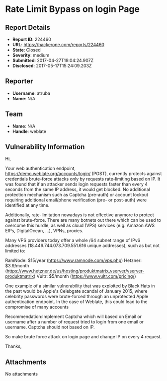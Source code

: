 # Rate Limit Bypass on login Page

## Report Details
- **Report ID**: 224460
- **URL**: https://hackerone.com/reports/224460
- **State**: Closed
- **Severity**: medium
- **Submitted**: 2017-04-27T19:04:24.907Z
- **Disclosed**: 2017-05-17T15:24:09.203Z

## Reporter
- **Username**: atruba
- **Name**: N/A

## Team
- **Name**: N/A
- **Handle**: weblate

## Vulnerability Information
Hi,

Your web authentication endpoint, https://demo.weblate.org/accounts/login/ (POST), currently protects against credentials brute-force attacks only by requests rate-limiting based on IP. It was found that if an attacker sends login requests faster than every 4 seconds from the same IP address, it would get blocked.  No additional protection mechanism such as Captcha (pre-auth) or account lockout requiring additional email/phone verification (pre- or post-auth) were identified at any time. 

Additionally, rate-limitation nowadays is not effective anymore to protect against brute-force. There are many botnets out there which can be used to overcome this hurdle, as well as cloud (VPS) services (e.g. Amazon AWS EIPs, DigitalOcean, ...), VPNs, proxies.

Many VPS providers today offer a whole /64 subnet range of IPv6 addresses (18.446.744.073.709.551.616 unique addresses), such as but not limited to:

RamNode: $15/year (https://www.ramnode.com/vps.php)
Hetzner: $3.9/month (https://www.hetzner.de/us/hosting/produktmatrix_vserver/vserver-produktmatrix)
Vultr: $5/month (https://www.vultr.com/pricing/)


One example of a similar vulnerability that was exploited by Black Hats in the past would be Apple's Celebgate scandal of January 2015, where celebrity passwords were brute-forced through an unprotected Apple authentication endpoint. In the case of Weblate, this could lead to the compromise of many accounts

Recommendation:Implement Captcha which will based on Email or username after a number of request tried to login from one email or username. Captcha should not based on IP.

So make brute force attack on login page and change IP on every 4 request.

Thanks,

## Attachments
No attachments
